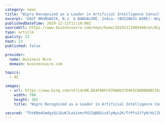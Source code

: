```yaml
---
category: news
title: "Wipro Recognized as a Leader in Artificial Intelligence Consultancies by Independent Research Firm"
excerpt: "EAST BRUNSWICK, N.J. & BANGALORE, India--(BUSINESS WIRE)--Wipro Limited (NYSE: WIT, BSE: 507685, NSE: WIPRO), a leading global information technology, consulting and business process services company, has been recognized as a “Leader” by global ..."
publishedDateTime: 2019-12-11T11:19:00Z
sourceUrl: https://www.businesswire.com/news/home/20191211005440/en/Wipro-Recognized-Leader-Artificial-Intelligence-Consultancies-Independent
type: article
quality: 23
heat: 23
published: false

provider:
  name: Business Wire
  domain: businesswire.com

topics:
  - AI

images:
  - url: https://www.bing.com/th?id=ON.DE4F06FC970A8637D463C8AD0BABC5EA
    width: 700
    height: 365
    title: "Wipro Recognized as a Leader in Artificial Intelligence Consultancies by Independent Research Firm"

secured: "ThtKBm4GmdgzQi1GuKJLokinmrPU2ZqB6DiuXlyNyv2K/TrPfu2t7yM/HLCZHiTjmjLVxhnw/P6vhRdyYNP8kWWHGbUie03xYboEmY4Loj8MggSzIkEqRAkApYCpRh570E0ND6xSFY4cQfhzIptnKs6yrs//IaDfheMcy3ihd0GEMxWSmnlW3W3wmBKTofD5RLg+ZArJrkEL6CxBgd6iLw04WdCH9uLpXPTpBhH6exoxY/zwlpQ/EJmVo2plTHbt5qMB+An6bi5/xzgPKBEudQ==;KcvYSA2tugz2QSNADFRY6g=="
---
```


